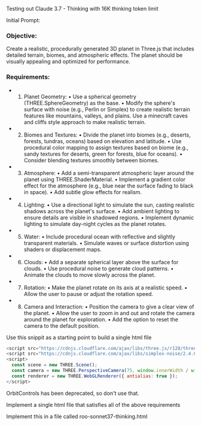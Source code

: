 Testing out Claude 3.7 - Thinking with 16K thinking token limit

Initial Prompt:
### Objective: 
Create a realistic, procedurally generated 3D planet in Three.js that includes detailed terrain, biomes, and atmospheric effects. The planet should be visually appealing and optimized for performance.

### Requirements: 
- 1. Planet Geometry: • Use a spherical geometry (THREE.SphereGeometry) as the base. • Modify the sphere's surface with noise (e.g., Perlin or Simplex) to create realistic terrain features like mountains, valleys, and plains. Use a minecraft caves and cliffs style approach to make realistic terrain.

- 2. Biomes and Textures: • Divide the planet into biomes (e.g., deserts, forests, tundras, oceans) based on elevation and latitude. • Use procedural color mapping to assign textures based on biome (e.g., sandy textures for deserts, green for forests, blue for oceans). • Consider blending textures smoothly between biomes.

- 3. Atmosphere: • Add a semi-transparent atmospheric layer around the planet using THREE.ShaderMaterial. • Implement a gradient color effect for the atmosphere (e.g., blue near the surface fading to black in space). • Add subtle glow effects for realism.

- 4. Lighting: • Use a directional light to simulate the sun, casting realistic shadows across the planet's surface. • Add ambient lighting to ensure details are visible in shadowed regions. • Implement dynamic lighting to simulate day-night cycles as the planet rotates.

- 5. Water: • Include procedural ocean with reflective and slightly transparent materials. • Simulate waves or surface distortion using shaders or displacement maps.

- 6. Clouds: • Add a separate spherical layer above the surface for clouds. • Use procedural noise to generate cloud patterns. • Animate the clouds to move slowly across the planet.

- 7. Rotation: • Make the planet rotate on its axis at a realistic speed. • Allow the user to pause or adjust the rotation speed.

- 8. Camera and Interaction: • Position the camera to give a clear view of the planet. • Allow the user to zoom in and out and rotate the camera around the planet for exploration. • Add the option to reset the camera to the default position.

Use this snippit as a starting point to build a single html file

```javascript
<script src="https://cdnjs.cloudflare.com/ajax/libs/three.js/r128/three.min.js"></script>
<script src="https://cdnjs.cloudflare.com/ajax/libs/simplex-noise/2.4.0/simplex-noise.min.js"></script> 
<script> 
  const scene = new THREE.Scene(); 
  const camera = new THREE.PerspectiveCamera(75, window.innerWidth / window.innerHeight, 0.1, 1000); 
  const renderer = new THREE.WebGLRenderer({ antialias: true }); 
</script>
```
OrbitControls has been deprecated, so don't use that.

Implement a single html file that satisfies all of the above requirements

Implement this in a file called roo-sonnet37-thinking.html
